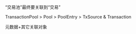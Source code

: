 “交易池”最终要关联到“交易”

TransactionPool &gt; Pool &gt; PoolEntry &gt; TxSource & Transaction

元数据+其它关联对象



